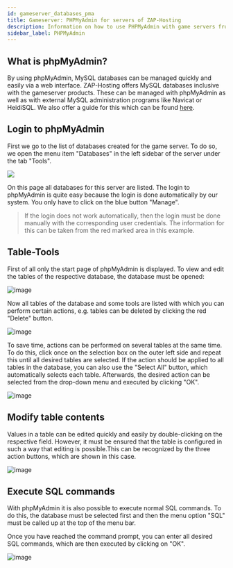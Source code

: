 ```yaml
---
id: gameserver_databases_pma
title: Gameserver: PHPMyAdmin for servers of ZAP-Hosting
description: Information on how to use PHPMyAdmin with game servers from ZAP-Hosting to manage the databases - ZAP-Hosting.com documentation
sidebar_label: PHPMyAdmin
---
```



## What is phpMyAdmin?

By using phpMyAdmin, MySQL databases can be managed quickly and easily via a web interface. ZAP-Hosting offers MySQL databases inclusive with the gameserver products. These can be managed with phpMyAdmin as well as with external MySQL administration programs like Navicat or HeidiSQL. We also offer a guide for this which can be found [here](https://zap-hosting.com/guides/docs/de/gameserver_database_external_access/).

## Login to phpMyAdmin

First we go to the list of databases created for the game server. To do so, we open the menu item "Databases" in the left sidebar of the server under the tab "Tools".

![](https://screensaver01.zap-hosting.com/index.php/s/ay9X6jBsCRWYdDB/preview)

On this page all databases for this server are listed. The login to phpMyAdmin is quite easy because the login is done automatically by our system. You only have to click on the blue button "Manage".

> If the login does not work automatically, then the login must be done manually with the corresponding user credentials. The information for this can be taken from the red marked area in this example.


## Table-Tools

First of all only the start page of phpMyAdmin is displayed. To view and edit the tables of the respective database, the database must be opened: 

![image](https://user-images.githubusercontent.com/26007280/195382085-0e7ed60c-5bb7-49f3-8904-91c71a4f8dcf.png)

Now all tables of the database and some tools are listed with which you can perform certain actions, e.g. tables can be deleted by clicking the red "Delete" button.

![image](https://user-images.githubusercontent.com/26007280/195382142-ee26179b-15dd-4de8-b769-94502c5677d7.png)

To save time, actions can be performed on several tables at the same time. To do this, click once on the selection box on the outer left side and repeat this until all desired tables are selected. If the action should be applied to all tables in the database, you can also use the "Select All" button, which automatically selects each table. Afterwards, the desired action can be selected from the drop-down menu and executed by clicking "OK".

![image](https://user-images.githubusercontent.com/26007280/195382194-4f94bdd8-f547-4759-966c-52b04637e180.png)


## Modify table contents

Values in a table can be edited quickly and easily by double-clicking on the respective field. However, it must be ensured that the table is configured in such a way that editing is possible.This can be recognized by the three action buttons, which are shown in this case.

![image](https://user-images.githubusercontent.com/26007280/195382250-2344e855-3ab9-4b56-a1fd-4c6a40f600a3.png)


## Execute SQL commands

With phpMyAdmin it is also possible to execute normal SQL commands. To do this, the database must be selected first and then the menu option "SQL" must be called up at the top of the menu bar.

Once you have reached the command prompt, you can enter all desired SQL commands, which are then executed by clicking on "OK".

![image](https://user-images.githubusercontent.com/26007280/195382284-05c129f0-c8ce-48c5-9806-da474d4542a9.png)
